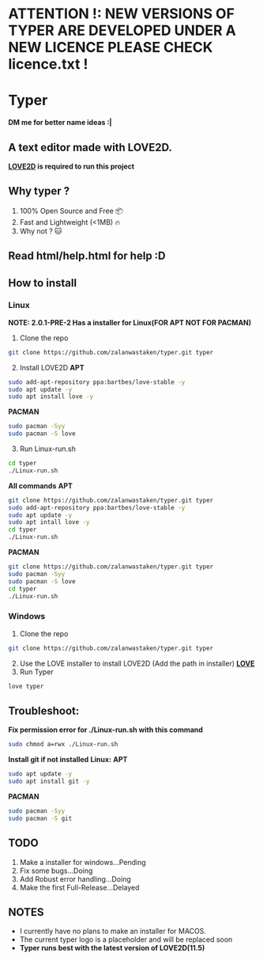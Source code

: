 # ATTENTION !: NEW VERSIONS OF TYPER ARE DEVELOPED UNDER A NEW LICENCE PLEASE CHECK licence.txt !<br>
# Typer<br>
**DM me for better name ideas :|**
## A text editor made with LOVE2D.<br>
**[LOVE2D](https://love2d.org/) is required to run this project**
## Why typer ?
1) 100% Open Source and Free 📦
2) Fast and Lightweight (<1MB) 🔥
3) Why not ? 🐱
## Read html/help.html for help :D<br>
## How to install
### Linux
**NOTE: 2.0.1-PRE-2 Has a installer for Linux(FOR APT NOT FOR PACMAN)**
1. Clone the repo
```BASH
git clone https://github.com/zalanwastaken/typer.git typer
```
2. Install LOVE2D
**APT**
```BASH
sudo add-apt-repository ppa:bartbes/love-stable -y
sudo apt update -y
sudo apt install love -y
```
**PACMAN**
```BASH
sudo pacman -Syy
sudo pacman -S love
```
3. Run Linux-run.sh
```BASH
cd typer
./Linux-run.sh
```
**All commands**
**APT**
```BASH
git clone https://github.com/zalanwastaken/typer.git typer
sudo add-apt-repository ppa:bartbes/love-stable -y
sudo apt update -y
sudo apt intall love -y
cd typer
./Linux-run.sh
```
**PACMAN**
```BASH
git clone https://github.com/zalanwastaken/typer.git typer
sudo pacman -Syy
sudo pacman -S love
cd typer
./Linux-run.sh
```
### Windows
1. Clone the repo
```BASH
git clone https://github.com/zalanwastaken/typer.git typer
```
2. Use the LOVE installer to install LOVE2D (Add the path in installer)
**[LOVE](https://love2d.org/)**
3. Run Typer
```BASH
love typer
```
## Troubleshoot:
**Fix permission error for ./Linux-run.sh with this command**
```BASH
sudo chmod a=rwx ./Linux-run.sh
```
**Install git if not installed**
**Linux:**
**APT**
```BASH
sudo apt update -y
sudo apt install git -y
```
**PACMAN**
```BASH
sudo pacman -Syy
sudo pacman -S git
```
## TODO
1. Make a installer for windows...Pending
2. Fix some bugs...Doing
3. Add Robust error handling...Doing
4. Make the first Full-Release...Delayed
## NOTES
* I currently have no plans to make an installer for MACOS.
* The current typer logo is a placeholder and will be replaced soon
* **Typer runs best with the latest version of LOVE2D(11.5)**
